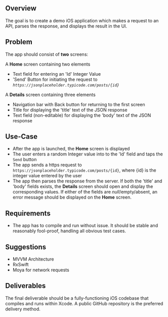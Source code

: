 ## Overview

The goal is to create a demo iOS application which makes a request to an API, parses the response, and displays the result in the UI.

## Problem

The app should consist of **two** screens:

A **Home** screen containing two elements

- Text field for entering an 'Id' Integer Value
- 'Send' Button for initiating the request to *`https://jsonplaceholder.typicode.com/posts/{id}`*

A **Details** screen containing three elements

- Navigation bar with Back button for returning to the first screen
- Title for displaying the 'title' text of the JSON response
- Text field (non-editable) for displaying the 'body' text of the JSON response

## Use-Case

- After the app is launched, the **Home** screen is displayed
- The user enters a random Integer value into to the 'Id' field and taps the `Send` button
- The app sends a https request to `https://jsonplaceholder.typicode.com/posts/{id}`, where {id} is the integer value entered by the user
- The app then parses the response from the server. If both the 'title' and 'body' fields exists, the **Details** screen should open and display the corresponding values. If either of the fields are *null*/empty/absent, an error message should be displayed on the **Home** screen.

## Requirements

- The app has to compile and run without issue. It should be stable and reasonably fool-proof, handling all obvious test cases.

## Suggestions

- MVVM Architecture
- RxSwift
- Moya for network requests

## Deliverables

The final deliverable should be a fully-functioning iOS codebase that compiles and runs within Xcode. A public GitHub repository is the preferred delivery method.
